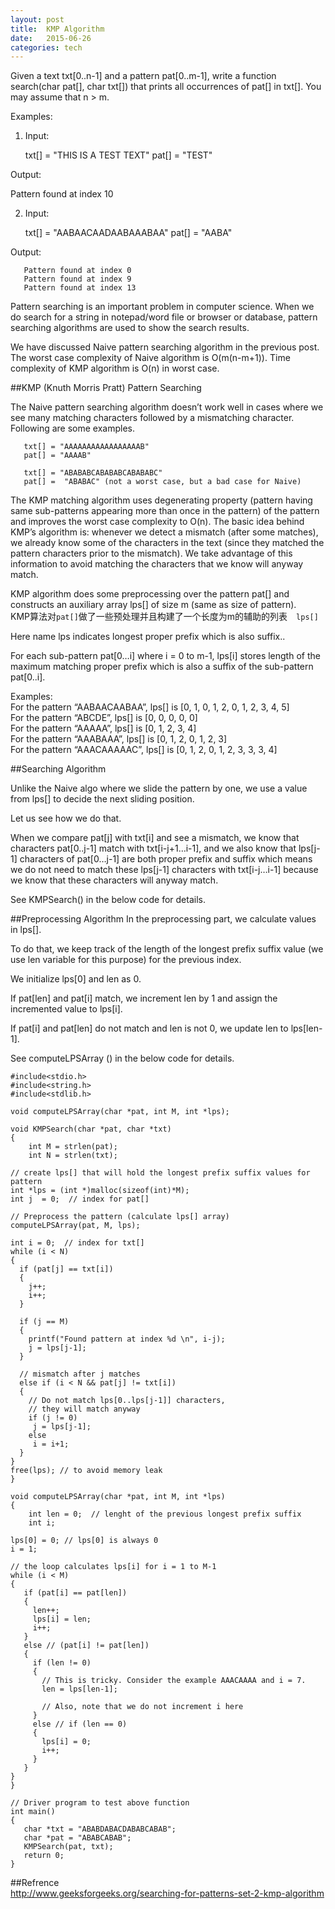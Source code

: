 ```yaml
---
layout: post
title:  KMP Algorithm 
date:   2015-06-26
categories: tech
---
```


Given a text txt[0..n-1] and a pattern pat[0..m-1], write a function search(char pat[], char txt[]) that prints all occurrences of pat[] in txt[]. You may assume that n > m.

Examples:
1) Input:

	  txt[] =  "THIS IS A TEST TEXT"
	  pat[] = "TEST"

Output:

   Pattern found at index 10

2) Input:

	  txt[] =  "AABAACAADAABAAABAA"
	  pat[] = "AABA"

Output:

	   Pattern found at index 0
	   Pattern found at index 9
	   Pattern found at index 13

Pattern searching is an important problem in computer science. When we do search for a string in notepad/word file or browser or database, pattern searching algorithms are used to show the search results.

We have discussed Naive pattern searching algorithm in the previous post. The worst case complexity of Naive algorithm is O(m(n-m+1)). Time complexity of KMP algorithm is O(n) in worst case.

##KMP (Knuth Morris Pratt) Pattern Searching  

The Naive pattern searching algorithm doesn’t work well in cases where we see many matching characters followed by a mismatching character. Following are some examples.

	   txt[] = "AAAAAAAAAAAAAAAAAB"
	   pat[] = "AAAAB"

	   txt[] = "ABABABCABABABCABABABC"
	   pat[] =  "ABABAC" (not a worst case, but a bad case for Naive)

The KMP matching algorithm uses degenerating property (pattern having same sub-patterns appearing more than once in the pattern) of the pattern and improves the worst case complexity to O(n). The basic idea behind KMP’s algorithm is: whenever we detect a mismatch (after some matches), we already know some of the characters in the text (since they matched the pattern characters prior to the mismatch). We take advantage of this information to avoid matching the characters that we know will anyway match.  

KMP algorithm does some preprocessing over the pattern pat[] and constructs an auxiliary array lps[] of size m (same as size of pattern).   
KMP算法对`pat[]`做了一些预处理并且构建了一个长度为m的辅助的列表　`lps[]`

Here name lps indicates longest proper prefix which is also suffix..   

For each sub-pattern pat[0…i] where i = 0 to m-1, lps[i] stores length of the maximum matching proper prefix which is also a suffix of the sub-pattern pat[0..i]. 



Examples:  
For the pattern “AABAACAABAA”, lps[] is [0, 1, 0, 1, 2, 0, 1, 2, 3, 4, 5]  
For the pattern “ABCDE”, lps[] is [0, 0, 0, 0, 0]  
For the pattern “AAAAA”, lps[] is [0, 1, 2, 3, 4]  
For the pattern “AAABAAA”, lps[] is [0, 1, 2, 0, 1, 2, 3]  
For the pattern “AAACAAAAAC”, lps[] is [0, 1, 2, 0, 1, 2, 3, 3, 3, 4]  

##Searching Algorithm

Unlike the Naive algo where we slide the pattern by one, we use a value from lps[] to decide the next sliding position.   

Let us see how we do that.  

When we compare pat[j] with txt[i] and see a mismatch, we know that characters pat[0..j-1] match with txt[i-j+1…i-1], and we also know that lps[j-1] characters of pat[0…j-1] are both proper prefix and suffix which means we do not need to match these lps[j-1] characters with txt[i-j…i-1] because we know that these characters will anyway match.  

See KMPSearch() in the below code for details.  



##Preprocessing Algorithm
In the preprocessing part, we calculate values in lps[].  

To do that, we keep track of the length of the longest prefix suffix value (we use len variable for this purpose) for the previous index.  

We initialize lps[0] and len as 0.  

If pat[len] and pat[i] match, we increment len by 1 and assign the incremented value to lps[i].  

If pat[i] and pat[len] do not match and len is not 0, we update len to lps[len-1].  

See computeLPSArray () in the below code for details.  


	#include<stdio.h>
	#include<string.h>
	#include<stdlib.h>
	 
	void computeLPSArray(char *pat, int M, int *lps);
	 
	void KMPSearch(char *pat, char *txt)
	{
	    int M = strlen(pat);
	    int N = strlen(txt);
 
    // create lps[] that will hold the longest prefix suffix values for pattern
    int *lps = (int *)malloc(sizeof(int)*M);
    int j  = 0;  // index for pat[]
 
    // Preprocess the pattern (calculate lps[] array)
    computeLPSArray(pat, M, lps);
 
    int i = 0;  // index for txt[]
    while (i < N)
    {
      if (pat[j] == txt[i])
      {
        j++;
        i++;
      }
 
      if (j == M)
      {
        printf("Found pattern at index %d \n", i-j);
        j = lps[j-1];
      }
 
      // mismatch after j matches
      else if (i < N && pat[j] != txt[i])
      {
        // Do not match lps[0..lps[j-1]] characters,
        // they will match anyway
        if (j != 0)
         j = lps[j-1];
        else
         i = i+1;
      }
    }
    free(lps); // to avoid memory leak
	}
	 
	void computeLPSArray(char *pat, int M, int *lps)
	{
	    int len = 0;  // lenght of the previous longest prefix suffix
	    int i;
 
    lps[0] = 0; // lps[0] is always 0
    i = 1;
 
    // the loop calculates lps[i] for i = 1 to M-1
    while (i < M)
    {
       if (pat[i] == pat[len])
       {
         len++;
         lps[i] = len;
         i++;
       }
       else // (pat[i] != pat[len])
       {
         if (len != 0)
         {
           // This is tricky. Consider the example AAACAAAA and i = 7.
           len = lps[len-1];
 
           // Also, note that we do not increment i here
         }
         else // if (len == 0)
         {
           lps[i] = 0;
           i++;
         }
       }
    }
	}
 
	// Driver program to test above function
	int main()
	{
	   char *txt = "ABABDABACDABABCABAB";
	   char *pat = "ABABCABAB";
	   KMPSearch(pat, txt);
	   return 0;
	}

##Refrence  
http://www.geeksforgeeks.org/searching-for-patterns-set-2-kmp-algorithm
